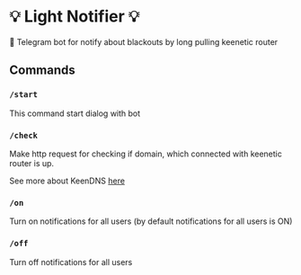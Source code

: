 # 💡 Light Notifier 💡 
🤖 Telegram bot for notify about blackouts by long pulling keenetic router

## Commands

### ``/start``
This command start dialog with bot

### ``/check``
Make http request for checking if domain, which connected with keenetic router is up.

See more about KeenDNS [here](https://help.keenetic.com/hc/en-us/articles/360000400919)

### ``/on``
Turn on notifications for all users (by default notifications for all users is ON)

### ``/off``
Turn off notifications for all users
